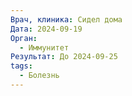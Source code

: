 ```yaml
---
Врач, клиника: Сидел дома
Дата: 2024-09-19
Орган:
  - Иммунитет
Результат: До 2024-09-25
tags:
  - Болезнь
---
```


